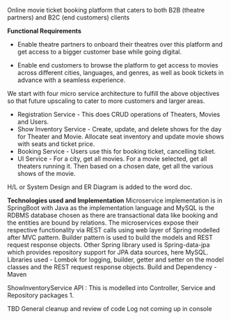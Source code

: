 Online movie ticket booking platform that caters to both B2B (theatre partners) and B2C (end customers) clients

**Functional Requirements**

- Enable theatre partners to onboard their theatres over this platform and get access to a bigger customer base while going digital. 
 
- Enable end customers to browse the platform to get access to movies across different cities, languages, and genres, as well as book tickets in advance with a seamless experience.

We start with four micro service architecture to fulfill the above objectives so that future upscaling to cater to more customers and larger areas.
- Registration Service - This does CRUD operations of Theaters, Movies and Users.
- Show Inventory Service - Create, update, and delete shows for the day for Theater and Movie. Allocate seat inventory and update movie shows with seats and ticket price.
- Booking Service - Users use this for booking ticket, cancelling ticket.
- UI Service - For a city, get all movies. For a movie selected, get all theaters running it. Then based on a chosen date, get all the various shows of the movie.

H/L or System Design and ER Diagram is added to the word doc.

**Technologies used and Implementation**
Microservice implementation is in SpringBoot with Java as the implementation language and MySQL is the RDBMS database chosen as there are transactional data like booking and the entities are bound by relations.
The microservices expose their respective functionality via REST calls using web layer of Spring modelled after MVC pattern.
Builder pattern is used to build the models and REST request response objects.
Other Spring library used is Spring-data-jpa which provides repository support for JPA data sources, here MySQL.
Libraries used - Lombok for logging, builder, getter and setter on the model classes and the REST request response objects.
Build and Dependency - Maven

ShowInventoryService API :
This is modelled into Controller, Service and Repository packages
1. 


TBD 
General cleanup and review of code
Log not coming up in console
